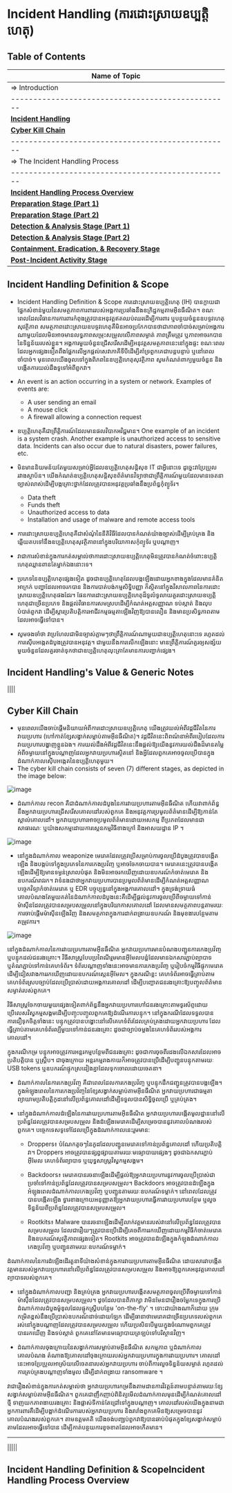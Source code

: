 # Incident Handling (ការដោះស្រាយឧប្បត្តិហេតុ)

## Table of Contents

| Name of Topic                                     |
| ------------------------------------------------- |
| => Introduction                                   |
| ------------------------------------------------- |
| **[Incident Handling](intro-rooms)**              |
| **[Cyber Kill Chain](#linux-fundamentals)**       |
| ------------------------------------------------- |
| => The Incident Handling Process                  |
| ------------------------------------------------- |
| **[Incident Handling Process Overview](#windows-fundamentals)** |
| **[Preparation Stage (Part 1)](#basics-rooms)**                 | 
| **[Preparation Stage (Part 2)](#recon)**                        | 
| **[Detection & Analysis Stage (Part 1)](#scripting)**           | 
| **[Detection & Analysis Stage (Part 2)](#networking)**          |
| **[Containment, Eradication, & Recovery Stage](#tooling)**      | 
| **[Post-Incident Activity Stage](#crypto--hashes)**             |

## Incident Handling Definition & Scope

- Incident Handling Definition & Scope
  ការដោះស្រាយឧប្បត្តិហេតុ (IH) បានក្លាយជាផ្នែកសំខាន់មួយនៃសមត្ថភាពការពាររបស់អង្គការប្រឆាំងនឹងឧក្រិដ្ឋកម្មតាមអ៊ីនធឺណិត។ ខណៈពេលដែលវិធានការការពារកំពុងត្រូវបានអនុវត្តឥតឈប់ឈរដើម្បីការពារ ឬបន្ថយចំនួនឧបទ្ទវហេតុសុវត្ថិភាព សមត្ថភាពដោះស្រាយឧបទ្ទវហេតុគឺមិនអាចប្រកែកបានថាជាភាពចាំបាច់សម្រាប់អង្គការណាមួយដែលមិនអាចមានលទ្ធភាពសម្រុះសម្រួលលើភាពសម្ងាត់ ភាពត្រឹមត្រូវ ឬភាពអាចរកបាននៃទិន្នន័យរបស់ខ្លួន។ អង្គការមួយចំនួនជ្រើសរើសដើម្បីអនុវត្តសមត្ថភាពនេះនៅក្នុងផ្ទះ ខណៈពេលដែលអ្នកផ្សេងទៀតពឹងផ្អែកលើអ្នកផ្តល់សេវាភាគីទីបីដើម្បីគាំទ្រពួកគេជាបន្តបន្ទាប់ ឬនៅពេលចាំបាច់។ មុនពេលយើងចូលទៅក្នុងពិភពនៃឧប្បត្តិហេតុសុវត្ថិភាព សូមកំណត់ពាក្យមួយចំនួន និងបង្កើតការយល់ដឹងទូទៅអំពីពួកវា។
- An event is an action occurring in a system or network. Examples of events are:

  * A user sending an email
  * A mouse click
  * A firewall allowing a connection request
- ឧប្បត្តិហេតុគឺជាព្រឹត្តិការណ៍ដែលមានផលវិបាកអវិជ្ជមាន។ One example of an incident is a system crash. Another example is unauthorized access to sensitive data. Incidents can also occur due to natural disasters, power failures, etc.
- មិនមាននិយមន័យតែមួយសម្រាប់អ្វីដែលឧប្បត្តិហេតុសន្តិសុខ IT ជាអ្វីនោះទេ ដូច្នេះវាប្រែប្រួលរវាងស្ថាប័ន។ យើងកំណត់ឧប្បត្តិហេតុសន្តិសុខព័ត៌មានវិទ្យាថាជាព្រឹត្តិការណ៍មួយដែលមានចេតនាច្បាស់លាស់ដើម្បីបង្កគ្រោះថ្នាក់ដែលត្រូវបានអនុវត្តប្រឆាំងនឹងប្រព័ន្ធកុំព្យូទ័រ។

  * Data theft
  * Funds theft
  * Unauthorized access to data
  * Installation and usage of malware and remote access tools
- ការដោះស្រាយឧប្បត្តិហេតុគឺជាសំណុំនៃនីតិវិធីដែលបានកំណត់យ៉ាងច្បាស់ដើម្បីគ្រប់គ្រង និងឆ្លើយតបទៅនឹងឧប្បត្តិហេតុសុវត្ថិភាពនៅក្នុងបរិយាកាសកុំព្យូទ័រ ឬបណ្តាញ។
- វាជាការសំខាន់ក្នុងការកត់សម្គាល់ថាការដោះស្រាយឧប្បត្តិហេតុមិនត្រូវបានកំណត់ចំពោះឧប្បត្តិហេតុឈ្លានពានតែម្នាក់ឯងនោះទេ។

- ប្រភេទនៃឧប្បត្តិហេតុផ្សេងទៀត ដូចជាឧប្បត្តិហេតុដែលបង្កឡើងដោយអ្នកខាងក្នុងដែលមានគំនិតអាក្រក់ បញ្ហាដែលអាចរកបាន និងការបាត់បង់កម្មសិទ្ធិបញ្ញា ក៏ស្ថិតនៅក្នុងវិសាលភាពនៃការដោះស្រាយឧប្បត្តិហេតុផងដែរ។ ផែនការដោះស្រាយឧប្បត្តិហេតុដ៏ទូលំទូលាយគួរដោះស្រាយឧប្បត្តិហេតុជាច្រើនប្រភេទ និងផ្តល់វិធានការសមស្របដើម្បីកំណត់អត្តសញ្ញាណ ទប់ស្កាត់ និងលុបបំបាត់ពួកវា ដើម្បីស្តារប្រតិបត្តិការអាជីវកម្មធម្មតាឡើងវិញឱ្យបានលឿន និងមានប្រសិទ្ធភាពតាមដែលអាចធ្វើទៅបាន។

- សូមចងចាំថា វាប្រហែលជាមិនច្បាស់ភ្លាមៗថាព្រឹត្តិការណ៍ណាមួយជាឧប្បត្តិហេតុនោះទេ រហូតដល់ការស៊ើបអង្កេតដំបូងត្រូវបានអនុវត្ត។ ជាមួយ​នឹង​ការ​លើក​ឡើង​នោះ មាន​ព្រឹត្តិការណ៍​គួរ​ឲ្យ​សង្ស័យ​មួយ​ចំនួន​ដែល​គួរ​ចាត់​ទុក​ថា​ជា​ឧប្បត្តិហេតុ​លុះត្រា​តែ​មាន​ការ​បញ្ជាក់​ផ្សេង។

## Incident Handling's Value & Generic Notes
||||
## Cyber Kill Chain

- មុនពេលយើងចាប់ផ្តើមនិយាយអំពីការដោះស្រាយឧប្បត្តិហេតុ យើងត្រូវយល់អំពីវដ្តជីវិតនៃការវាយប្រហារ (ហៅកាត់ខ្សែសង្វាក់សម្លាប់តាមអ៊ីនធឺណិត)។ វដ្តជីវិតនេះពិពណ៌នាអំពីរបៀបដែលការវាយប្រហារបង្ហាញខ្លួនឯង។ ការយល់ដឹងអំពីវដ្តជីវិតនេះនឹងផ្តល់ឱ្យយើងនូវការយល់ដឹងដ៏មានតម្លៃអំពីចម្ងាយនៅក្នុងបណ្តាញដែលអ្នកវាយប្រហារស្ថិតនៅ និងអ្វីដែលពួកគេអាចចូលប្រើបានក្នុងដំណាក់កាលស៊ើបអង្កេតនៃឧប្បត្តិហេតុមួយ។
- The cyber kill chain consists of seven (7) different stages, as depicted in the image below:

![image](https://github.com/sengpakrenha/SOC-Incident-Handling/assets/104355164/53f0e128-7382-4558-aa52-a0e784ce2743)

* ដំណាក់កាល recon គឺជាដំណាក់កាលដំបូងនៃការវាយប្រហារតាមអ៊ីនធឺណិត ហើយវាពាក់ព័ន្ធនឹងអ្នកវាយប្រហារជ្រើសរើសគោលដៅរបស់ពួកគេ និងអនុវត្តការប្រមូលព័ត៌មានដើម្បីឱ្យកាន់តែស្គាល់គោលដៅ។ អ្នកវាយប្រហារអាចប្រមូលព័ត៌មានដោយអសកម្ម ពីប្រភពដែលមានជាសាធារណៈ ឬយ៉ាងសកម្មដោយការស្កេនកម្មវិធីខាងក្រៅ និងអាសយដ្ឋាន IP ។

![image](https://github.com/sengpakrenha/SOC-Incident-Handling/assets/104355164/a33122d5-e31a-4afc-819c-841160062e0f)

* នៅក្នុងដំណាក់កាល weaponize មេរោគដែលត្រូវប្រើសម្រាប់ការចូលប្រើដំបូងត្រូវបានបង្កើតឡើង និងបង្កប់ទៅក្នុងប្រភេទនៃការកេងប្រវ័ញ្ច ឬអាចចែកចាយបាន។ មេរោគនេះត្រូវបានបង្កើតឡើងដើម្បីឱ្យមានទម្ងន់ស្រាលបំផុត និងមិនអាចរកឃើញដោយឧបករណ៍កំចាត់មេរោគ និងឧបករណ៍រាវរក។ វាទំនងជាថាអ្នកវាយប្រហារបានប្រមូលព័ត៌មានដើម្បីកំណត់អត្តសញ្ញាណបច្ចេកវិទ្យាកំចាត់មេរោគ ឬ EDR បច្ចុប្បន្ននៅក្នុងអង្គការគោលដៅ។ ក្នុងទ្រង់ទ្រាយធំ គោលបំណងតែមួយគត់នៃដំណាក់កាលដំបូងនេះគឺដើម្បីផ្តល់នូវការចូលប្រើពីចម្ងាយទៅកាន់ម៉ាស៊ីនដែលត្រូវបានសម្របសម្រួលនៅក្នុងបរិយាកាសគោលដៅ ដែលមានសមត្ថភាពបន្តតាមរយៈការចាប់ផ្ដើមម៉ាស៊ីនឡើងវិញ និងសមត្ថភាពក្នុងការដាក់ពង្រាយឧបករណ៍ និងមុខងារបន្ថែមតាមតម្រូវការ។
  
![image](https://github.com/sengpakrenha/SOC-Incident-Handling/assets/104355164/132b80bb-e87f-4c57-8e66-e5da2b275008)



នៅក្នុងដំណាក់កាលនៃការវាយប្រហារតាមអ៊ីនធឺណិត អ្នកវាយប្រហារមានបំណងបញ្ជូនការកេងប្រវ័ញ្ច ឬបន្ទុកដល់ជនរងគ្រោះ។ វិធីសាស្រ្តបែបប្រពៃណីរួមមានអ៊ីមែលបន្លំដែលមានឯកសារភ្ជាប់ព្យាបាទ ឬតំណភ្ជាប់ទៅកាន់គេហទំព័រ។ ទំព័របណ្ដាញទាំងនេះអាចមានការកេងប្រវ័ញ្ច ឬរៀបចំកម្មវិធីផ្ទុកមេរោគ ដើម្បីជៀសវាងការរកឃើញដោយឧបករណ៍ស្កេនអ៊ីមែល។ ក្នុងករណីខ្លះ គេហទំព័រអាចធ្វើត្រាប់តាមគេហទំព័រស្របច្បាប់ដែលប្រើប្រាស់ដោយអង្គការគោលដៅ ដើម្បីបញ្ឆោតជនរងគ្រោះឱ្យបញ្ចូលព័ត៌មានសម្ងាត់របស់ពួកគេ។

វិធីសាស្រ្តចែកចាយមួយផ្សេងទៀតពាក់ព័ន្ធនឹងអ្នកវាយប្រហារហៅជនរងគ្រោះតាមទូរស័ព្ទដោយប្រើលេសវិស្វកម្មសង្គមដើម្បីបញ្ចុះបញ្ចូលពួកគេឱ្យដំណើរការបន្ទុក។ នៅក្នុងករណីដែលទទួលបានការជឿទុកចិត្តទាំងនេះ បន្ទុកត្រូវបានបង្ហោះនៅលើគេហទំព័រដែលគ្រប់គ្រងដោយអ្នកវាយប្រហារ ដែលធ្វើត្រាប់តាមគេហទំព័រល្បីមួយទៅកាន់ជនរងគ្រោះ ដូចជាច្បាប់ចម្លងនៃគេហទំព័ររបស់អង្គការគោលដៅ។

ក្នុងករណីកម្រ បន្ទុកអាចត្រូវការអន្តរកម្មបន្ថែមពីជនរងគ្រោះ ដូចជាការចុចពីរដងលើឯកសារដែលអាចប្រតិបត្តិបាន ឬស្គ្រីប។ ជាចុងក្រោយ អន្តរកម្មរាងកាយក៏អាចត្រូវបានប្រើដើម្បីបញ្ជូនបន្ទុកតាមរយៈ USB tokens ឬឧបករណ៍ផ្ទុកស្រដៀងគ្នាដែលទុកចោលដោយចេតនា។

* ដំណាក់កាលនៃការកេងប្រវ័ញ្ច គឺជាពេលដែលការកេងប្រវ័ញ្ច ឬបន្ទុកដឹកជញ្ជូនត្រូវបានបង្កឡើង។ ក្នុងអំឡុងពេលនៃការកេងប្រវ័ញ្ចនៃខ្សែសង្វាក់សម្លាប់តាមអ៊ីនធឺណិត អ្នកវាយប្រហារជាធម្មតាព្យាយាមប្រតិបត្តិកូដនៅលើប្រព័ន្ធគោលដៅដើម្បីទទួលបានសិទ្ធិចូលប្រើ ឬគ្រប់គ្រង។

* នៅក្នុងដំណាក់កាលដំឡើងនៃការវាយប្រហារតាមអ៊ីនធឺណិត អ្នកវាយប្រហារបង្កើតមូលដ្ឋាននៅលើប្រព័ន្ធដែលត្រូវបានសម្របសម្រួល និងដំឡើងមេរោគដើម្បីសម្រេចបាននូវគោលបំណងរបស់ពួកគេ។ បច្ចេកទេសទូទៅដែលប្រើក្នុងដំណាក់កាលនេះរួមមាន:

  - Droppers៖ បំណែកតូចៗនៃកូដដែលបញ្ជូនមេរោគទៅកាន់ប្រព័ន្ធគោលដៅ ហើយប្រតិបត្តិវា។ Droppers អាច​ត្រូវ​បាន​ផ្សព្វផ្សាយ​តាម​រយៈ​មធ្យោបាយ​ផ្សេងៗ ដូចជា​ឯកសារ​ភ្ជាប់​អ៊ីមែល គេហទំព័រ​ព្យាបាទ ឬ​យុទ្ធសាស្ត្រ​វិស្វកម្ម​សង្គម។

  - Backdoors៖ មេរោគបានរចនាឡើងដើម្បីផ្តល់ឱ្យអ្នកវាយប្រហារនូវការចូលប្រើប្រាស់ជាប្រចាំទៅកាន់ប្រព័ន្ធដែលត្រូវបានសម្របសម្រួល។ Backdoors អាច​ត្រូវ​បាន​ដំឡើង​ក្នុង​អំឡុង​ពេល​ដំណាក់​កាល​កេងប្រវ័ញ្ច ឬ​បញ្ជូន​តាម​រយៈ​ឧបករណ៍​ទម្លាក់។ នៅពេលដែលត្រូវបានបង្កើតឡើង ទ្វារខាងក្រោយអនុញ្ញាតឱ្យអ្នកវាយប្រហារធ្វើការវាយប្រហារបន្ថែម ឬលួចទិន្នន័យពីប្រព័ន្ធដែលត្រូវបានសម្របសម្រួល។

  - Rootkits៖ Malware បានរចនាឡើងដើម្បីលាក់វត្តមានរបស់វានៅលើប្រព័ន្ធដែលត្រូវបានសម្របសម្រួល ដែលជារឿយៗត្រូវបានប្រើដើម្បីគេចពីការរកឃើញដោយកម្មវិធីកំចាត់មេរោគ និងឧបករណ៍សុវត្ថិភាពផ្សេងទៀត។ Rootkits អាច​ត្រូវ​បាន​ដំឡើង​ក្នុង​កំឡុង​ដំណាក់កាល​កេងប្រវ័ញ្ច ឬ​បញ្ជូន​តាម​រយៈ​ឧបករណ៍​ទម្លាក់។

ដំណាក់កាលនៃការដំឡើងដើរតួនាទីយ៉ាងសំខាន់ក្នុងការវាយប្រហារតាមអ៊ីនធឺណិត ដោយសារវាបង្កើតវត្តមានរបស់អ្នកវាយប្រហារនៅលើប្រព័ន្ធដែលត្រូវបានសម្របសម្រួល និងអាចឱ្យពួកគេអនុវត្តគោលដៅព្យាបាទរបស់ពួកគេ។

* នៅក្នុងដំណាក់កាលបញ្ជា និងគ្រប់គ្រង អ្នកវាយប្រហារបង្កើតសមត្ថភាពចូលប្រើពីចម្ងាយទៅកាន់ម៉ាស៊ីនដែលត្រូវបានសម្របសម្រួល។ ដូចដែលបានពិភាក្សា វាមិនមែនជារឿងចម្លែកទេក្នុងការប្រើដំណាក់កាលដំបូងម៉ូឌុលដែលផ្ទុកស្គ្រីបបន្ថែម 'on-the-fly' ។ ទោះជាយ៉ាងណាក៏ដោយ ក្រុមកម្រិតខ្ពស់នឹងប្រើប្រាស់ឧបករណ៍ដាច់ដោយឡែក ដើម្បីធានាថាមេរោគជាច្រើនប្រភេទរបស់ពួកគេរស់នៅក្នុងបណ្តាញដែលត្រូវបានសម្របសម្រួល ហើយប្រសិនបើមួយក្នុងចំណោមពួកគេត្រូវបានរកឃើញ និងទប់ស្កាត់ ពួកគេនៅតែមានមធ្យោបាយត្រឡប់ទៅបរិស្ថានវិញ។

* ដំណាក់កាលចុងក្រោយនៃសង្វាក់ការសម្លាប់តាមអ៊ីនធឺណិត សកម្មភាព ឬដំណាក់កាលគោលបំណង តំណាងឱ្យគោលដៅចុងក្រោយរបស់អ្នកវាយប្រហារក្នុងការវាយប្រហារ។ គោលដៅនេះអាចប្រែប្រួលអាស្រ័យលើចេតនារបស់អ្នកវាយប្រហារ ចាប់ពីការលួចទិន្នន័យសម្ងាត់ រហូតដល់ការគ្រប់គ្រងបណ្តាញទាំងមូល ដើម្បីដាក់ពង្រាយ ransomware ។

វាជារឿងសំខាន់ក្នុងការកត់សម្គាល់ថា អ្នកវាយប្រហារកម្រនឹងតាមដានការវិវត្តន៍តាមបន្ទាត់តាមរយៈខ្សែសង្វាក់សម្លាប់តាមអ៊ីនធឺណិត។ ពួកគេជាញឹកញាប់ពិនិត្យមើលដំណាក់កាលមុនដើម្បីកំណត់គោលដៅថ្មី ទាញយកភាពងាយរងគ្រោះ និងផ្លាស់ទីកាន់តែជ្រៅទៅក្នុងបណ្តាញ។ គោលដៅរបស់យើងក្នុងនាមជាអ្នកការពារគឺដើម្បីបង្អាក់ដំណើរការរបស់អ្នកវាយប្រហារ និងរារាំងពួកគេមិនឱ្យសម្រេចបាននូវគោលបំណងរបស់ពួកគេ។ តាមឧត្ដមគតិ យើងចង់បញ្ឈប់ពួកវាឱ្យបានឆាប់បំផុតក្នុងខ្សែសង្វាក់សម្លាប់តាមដែលអាចធ្វើទៅបាន ដើម្បីកាត់បន្ថយការខូចខាតដែលអាចកើតមាន។

--------------------------------------------------------------------------------------------------------------------------------------------------------------------------------------------
|||||
## Incident Handling Definition & ScopeIncident Handling Process Overview






























